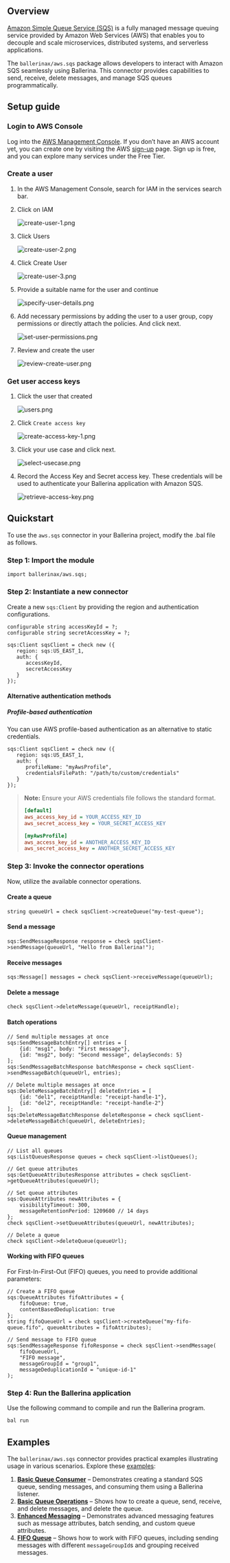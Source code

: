 ## Overview

[Amazon Simple Queue Service (SQS)](https://docs.aws.amazon.com/sqs/latest/dg/welcome.html) is a fully managed message queuing service provided by Amazon Web Services (AWS) that enables you to decouple and scale microservices, distributed systems, and serverless applications.

The `ballerinax/aws.sqs` package allows developers to interact with Amazon SQS seamlessly using Ballerina. This connector provides capabilities to send, receive, delete messages, and manage SQS queues programmatically.

## Setup guide

### Login to AWS Console

Log into the [AWS Management Console](https://console.aws.amazon.com/console). If you don’t have an AWS account yet, you can create one by visiting the AWS [sign-up](https://aws.amazon.com/free/) page. Sign up is free, and you can explore many services under the Free Tier.

### Create a user

1. In the AWS Management Console, search for IAM in the services search bar.
2. Click on IAM

   ![create-user-1.png](https://raw.githubusercontent.com/ballerina-platform/module-ballerinax-aws.sqs/refs/heads/master/docs/setup/resources/create-user-1.png)

3. Click Users

   ![create-user-2.png](https://raw.githubusercontent.com/ballerina-platform/module-ballerinax-aws.sqs/refs/heads/master/docs/setup/resources/create-user-2.png)

4. Click Create User

   ![create-user-3.png](https://raw.githubusercontent.com/ballerina-platform/module-ballerinax-aws.sqs/refs/heads/master/docs/setup/resources/create-user-3.png)

5. Provide a suitable name for the user and continue

   ![specify-user-details.png](https://raw.githubusercontent.com/ballerina-platform/module-ballerinax-aws.sqs/refs/heads/master/docs/setup/resources/specify-user-details.png)

6. Add necessary permissions by adding the user to a user group, copy permissions or directly attach the policies. And click next.

   ![set-user-permissions.png](https://raw.githubusercontent.com/ballerina-platform/module-ballerinax-aws.sqs/refs/heads/master/docs/setup/resources/set-user-permissions.png)
7. Review and create the user

   ![review-create-user.png](https://raw.githubusercontent.com/ballerina-platform/module-ballerinax-aws.sqs/refs/heads/master/docs/setup/resources/review-create-user.png)

### Get user access keys

1. Click the user that created

   ![users.png](https://raw.githubusercontent.com/ballerina-platform/module-ballerinax-aws.sqs/refs/heads/master/docs/setup/resources/users.png)

2. Click `Create access key`

   ![create-access-key-1.png](https://raw.githubusercontent.com/ballerina-platform/module-ballerinax-aws.sqs/refs/heads/master/docs/setup/resources/create-access-key-1.png)

3. Click your use case and click next.

   ![select-usecase.png](https://raw.githubusercontent.com/ballerina-platform/module-ballerinax-aws.sqs/refs/heads/master/docs/setup/resources/select-usecase.png)

4. Record the Access Key and Secret access key. These credentials will be used to authenticate your Ballerina application with Amazon SQS.

   ![retrieve-access-key.png](https://raw.githubusercontent.com/ballerina-platform/module-ballerinax-aws.sqs/refs/heads/master/docs/setup/resources/retrieve-access-key.png)

## Quickstart

To use the `aws.sqs` connector in your Ballerina project, modify the .bal file as follows.

### Step 1: Import the module

```ballerina
import ballerinax/aws.sqs;
```

### Step 2: Instantiate a new connector

Create a new `sqs:Client` by providing the region and authentication configurations.

```ballerina
configurable string accessKeyId = ?;
configurable string secretAccessKey = ?;

sqs:Client sqsClient = check new ({
   region: sqs:US_EAST_1,
   auth: {
      accessKeyId,
      secretAccessKey
   }
});
```

#### Alternative authentication methods

##### Profile-based authentication

You can use AWS profile-based authentication as an alternative to static credentials.

```ballerina
sqs:Client sqsClient = check new ({
   region: sqs:US_EAST_1,
   auth: {
      profileName: "myAwsProfile",
      credentialsFilePath: "/path/to/custom/credentials"
   }
});
```

> **Note:** Ensure your AWS credentials file follows the standard format.
>
> ```ini
> [default]
> aws_access_key_id = YOUR_ACCESS_KEY_ID
> aws_secret_access_key = YOUR_SECRET_ACCESS_KEY
>
> [myAwsProfile]
> aws_access_key_id = ANOTHER_ACCESS_KEY_ID
> aws_secret_access_key = ANOTHER_SECRET_ACCESS_KEY
> ```


### Step 3: Invoke the connector operations

Now, utilize the available connector operations.

#### Create a queue
```ballerina
string queueUrl = check sqsClient->createQueue("my-test-queue");
```

#### Send a message
```ballerina
sqs:SendMessageResponse response = check sqsClient->sendMessage(queueUrl, "Hello from Ballerina!");
```

#### Receive messages
```ballerina
sqs:Message[] messages = check sqsClient->receiveMessage(queueUrl);
```

#### Delete a message
```ballerina
check sqsClient->deleteMessage(queueUrl, receiptHandle);
```

#### Batch operations
```ballerina
// Send multiple messages at once
sqs:SendMessageBatchEntry[] entries = [
    {id: "msg1", body: "First message"},
    {id: "msg2", body: "Second message", delaySeconds: 5}
];
sqs:SendMessageBatchResponse batchResponse = check sqsClient->sendMessageBatch(queueUrl, entries);

// Delete multiple messages at once
sqs:DeleteMessageBatchEntry[] deleteEntries = [
    {id: "del1", receiptHandle: "receipt-handle-1"},
    {id: "del2", receiptHandle: "receipt-handle-2"}
];
sqs:DeleteMessageBatchResponse deleteResponse = check sqsClient->deleteMessageBatch(queueUrl, deleteEntries);
```

#### Queue management
```ballerina
// List all queues
sqs:ListQueuesResponse queues = check sqsClient->listQueues();

// Get queue attributes
sqs:GetQueueAttributesResponse attributes = check sqsClient->getQueueAttributes(queueUrl);

// Set queue attributes
sqs:QueueAttributes newAttributes = {
    visibilityTimeout: 300,
    messageRetentionPeriod: 1209600 // 14 days
};
check sqsClient->setQueueAttributes(queueUrl, newAttributes);

// Delete a queue
check sqsClient->deleteQueue(queueUrl);
```

#### Working with FIFO queues

For First-In-First-Out (FIFO) queues, you need to provide additional parameters:

```ballerina
// Create a FIFO queue
sqs:QueueAttributes fifoAttributes = {
    fifoQueue: true,
    contentBasedDeduplication: true
};
string fifoQueueUrl = check sqsClient->createQueue("my-fifo-queue.fifo", queueAttributes = fifoAttributes);

// Send message to FIFO queue
sqs:SendMessageResponse fifoResponse = check sqsClient->sendMessage(
    fifoQueueUrl,
    "FIFO message",
    messageGroupId = "group1",
    messageDeduplicationId = "unique-id-1"
);
```

### Step 4: Run the Ballerina application

Use the following command to compile and run the Ballerina program.

```bash
bal run
```

## Examples

The `ballerinax/aws.sqs` connector provides practical examples illustrating usage in various scenarios. Explore these [examples](https://github.com/ballerina-platform/module-ballerinax-aws.sqs/tree/master/examples):

1. [**Basic Queue Consumer**](https://github.com/ballerina-platform/module-ballerinax-aws.sqs/tree/master/examples/basic-queue-consumer) – Demonstrates creating a standard SQS queue, sending messages, and consuming them using a Ballerina listener.
2. [**Basic Queue Operations**](https://github.com/ballerina-platform/module-ballerinax-aws.sqs/tree/master/examples/basic-queue-operations) – Shows how to create a queue, send, receive, and delete messages, and delete the queue.
3. [**Enhanced Messaging**](https://github.com/ballerina-platform/module-ballerinax-aws.sqs/tree/master/examples/enhanced-messaging) – Demonstrates advanced messaging features such as message attributes, batch sending, and custom queue attributes.
4. [**FIFO Queue**](https://github.com/ballerina-platform/module-ballerinax-aws.sqs/tree/master/examples/fifo-queue) – Shows how to work with FIFO queues, including sending messages with different `messageGroupId`s and grouping received messages.
